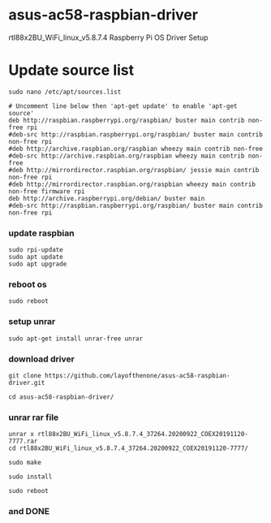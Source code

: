 # asus-ac58-raspbian-driver
rtl88x2BU_WiFi_linux_v5.8.7.4 Raspberry Pi OS Driver Setup

# Update source list
```
sudo nano /etc/apt/sources.list
```
```
# Uncomment line below then 'apt-get update' to enable 'apt-get source'
deb http://raspbian.raspberrypi.org/raspbian/ buster main contrib non-free rpi
#deb-src http://raspbian.raspberrypi.org/raspbian/ buster main contrib non-free rpi
#deb http://archive.raspbian.org/raspbian wheezy main contrib non-free
#deb-src http://archive.raspbian.org/raspbian wheezy main contrib non-free
#deb http://mirrordirector.raspbian.org/raspbian/ jessie main contrib non-free rpi
#deb http://mirrordirector.raspbian.org/raspbian wheezy main contrib non-free firmware rpi
deb http://archive.raspberrypi.org/debian/ buster main
#deb-src http://raspbian.raspberrypi.org/raspbian/ buster main contrib non-free rpi
```

### update raspbian
```
sudo rpi-update
sudo apt update
sudo apt upgrade
```

### reboot os
```
sudo reboot
```
### setup unrar
```
sudo apt-get install unrar-free unrar
```

### download driver
```
git clone https://github.com/layofthenone/asus-ac58-raspbian-driver.git
```
```
cd asus-ac58-raspbian-driver/
```

### unrar rar file
```
unrar x rtl88x2BU_WiFi_linux_v5.8.7.4_37264.20200922_COEX20191120-7777.rar
cd rtl88x2BU_WiFi_linux_v5.8.7.4_37264.20200922_COEX20191120-7777/
```
```
sudo make
```
```
sudo install
```
```
sudo reboot
```

### and DONE
